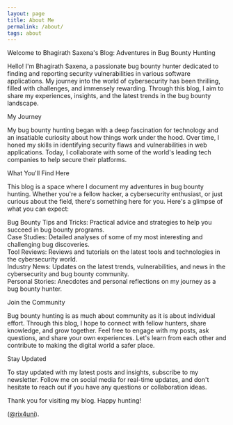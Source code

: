 ```yaml
---
layout: page
title: About Me
permalink: /about/
tags: about
---
```


Welcome to Bhagirath Saxena's Blog: Adventures in Bug Bounty Hunting

Hello! I'm Bhagirath Saxena, a passionate bug bounty hunter dedicated to finding and reporting security vulnerabilities in various software applications. My journey into the world of cybersecurity has been thrilling, filled with challenges, and immensely rewarding. Through this blog, I aim to share my experiences, insights, and the latest trends in the bug bounty landscape.

My Journey

My bug bounty hunting began with a deep fascination for technology and an insatiable curiosity about how things work under the hood. Over time, I honed my skills in identifying security flaws and vulnerabilities in web applications. Today, I collaborate with some of the world's leading tech companies to help secure their platforms.

What You'll Find Here

This blog is a space where I document my adventures in bug bounty hunting. Whether you're a fellow hacker, a cybersecurity enthusiast, or just curious about the field, there's something here for you. Here's a glimpse of what you can expect:

Bug Bounty Tips and Tricks: Practical advice and strategies to help you succeed in bug bounty programs.<br>
Case Studies: Detailed analyses of some of my most interesting and challenging bug discoveries.<br>
Tool Reviews: Reviews and tutorials on the latest tools and technologies in the cybersecurity world.<br>
Industry News: Updates on the latest trends, vulnerabilities, and news in the cybersecurity and bug bounty community.<br>
Personal Stories: Anecdotes and personal reflections on my journey as a bug bounty hunter.

Join the Community

Bug bounty hunting is as much about community as it is about individual effort. Through this blog, I hope to connect with fellow hunters, share knowledge, and grow together. Feel free to engage with my posts, ask questions, and share your own experiences. Let's learn from each other and contribute to making the digital world a safer place.

Stay Updated

To stay updated with my latest posts and insights, subscribe to my newsletter. Follow me on social media for real-time updates, and don't hesitate to reach out if you have any questions or collaboration ideas.

Thank you for visiting my blog. Happy hunting!

([@rix4uni](https://twitter.com/rix4uni)).
